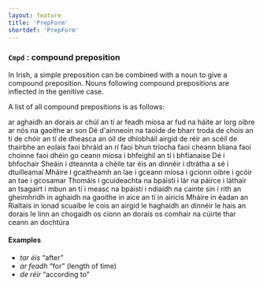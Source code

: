 ```yaml
---
layout: feature
title: 'PrepForm'
shortdef: 'PrepForm'
---
```


### `Cmpd` : compound preposition

In Irish, a simple preposition can be combined with a noun to give a compound preposition. Nouns following compound prepositions are inflected in the genitive case.

A list of all compound prepositions is as follows: 

ar aghaidh an  dorais
ar chúl an tí
ar feadh míosa
ar fud na háite
ar lorg oibre
ar nós na gaoithe
ar son Dé
d'ainneoin na taoide
de bharr troda
de chois an tí
de chóir an tí
de dheasca an óil
de dhíobháil airgid
de réir an scéil
de thairbhe an eolais
faoi bhráid an rí
faoi bhun tríocha
faoi cheann bliana
faoi choinne
faoi dhéin
go ceann míosa
i bhfeighil an tí
i bhfianaise Dé
i bhfochair Sheáin
i dteannta a chéile
tar éis an dinnéir
i dtrátha a sé
i dtuilleamaí Mháire
i gcaitheamh an lae
i gceann míosa
i gcionn oibre
i gcóir an tae
i gcosamar Thomáis
i gcuideachta na bpáistí
i lár na páirce
i láthair an tsagairt
i mbun an tí
i measc na bpáistí
i ndiaidh na cainte sin
i rith an gheimhridh
in aghaidh na gaoithe
in aice an tí
in airicis Mháire
in éadan an Rialtais
in ionad scuaibe
le cois an airgid
le haghaidh an dinnéir
le hais an dorais
le linn an chogaidh
os cionn an dorais
os comhair na cúirte
thar ceann an dochtúra

#### Examples

* _tar éis_ “after”
* _ar feadh_ “for” (length of time)
* _de réir_ “according to”
